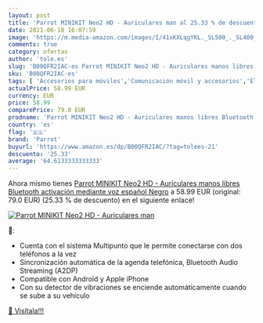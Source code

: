```yaml
---
layout: post
title: 'Parrot MINIKIT Neo2 HD - Auriculares man al 25.33 % de descuento'
date: 2021-06-18 16:07:59
image: 'https://m.media-amazon.com/images/I/41xKXLqgYKL._SL500_._SL400_.jpg'
comments: true
category: ofertas
author: 'tole.es'
slug: 'B00QFR2IAC-es Parrot MINIKIT Neo2 HD - Auriculares manos libres...'
sku: 'B00QFR2IAC-es'
tags: [ 'Accesorios para móviles','Comunicación móvil y accesorios','Electrónica','auriculares','bluetooth','parrot', ]
actualPrice: 58.99 EUR
currency: EUR
price: 58.99
comparePrice: 79.0 EUR
prodname: 'Parrot MINIKIT Neo2 HD - Auriculares manos libres Bluetooth  activación mediante voz   español  Negro'
country: 'es'
flag: '🇪🇸'
brand: 'Parrot'
buyurl: 'https://www.amazon.es/dp/B00QFR2IAC/?tag=tolees-21'
descuento: '25.33'
average: '64.6133333333333'
---
```


Ahora mismo tienes [Parrot MINIKIT Neo2 HD - Auriculares manos libres Bluetooth  activación mediante voz   español  Negro](https://www.amazon.es/dp/B00QFR2IAC/?tag=tolees-21) a 58.99 EUR (original: 79.0 EUR) (25.33 %  de descuento) en el siguiente enlace!

[![Parrot MINIKIT Neo2 HD - Auriculares man](https://m.media-amazon.com/images/I/41xKXLqgYKL._SL500_._SL400_.jpg)](https://www.amazon.es/dp/B00QFR2IAC/?tag=tolees-21)

🔎:

- Cuenta con el sistema Multipunto que le permite conectarse con dos teléfonos a la vez
- Sincronización automática de la agenda telefónica, Bluetooth Audio Streaming (A2DP)
- Compatible con Android y Apple iPhone
- Con su detector de vibraciones se enciende automáticamente cuando se sube a su vehículo

[🛒 Visítala!!!](https://www.amazon.es/dp/B00QFR2IAC/?tag=tolees-21)
